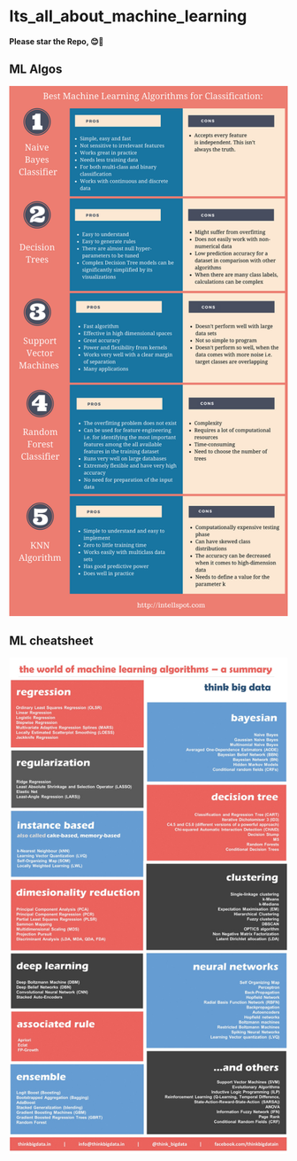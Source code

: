 # Its_all_about_machine_learning

#### Please star the Repo, 😊🙏

## ML Algos
![cheatsheat](./assets/algos.png)

## ML cheatsheet
![cheatsheat](./assets/cheatsheet.jpg)





